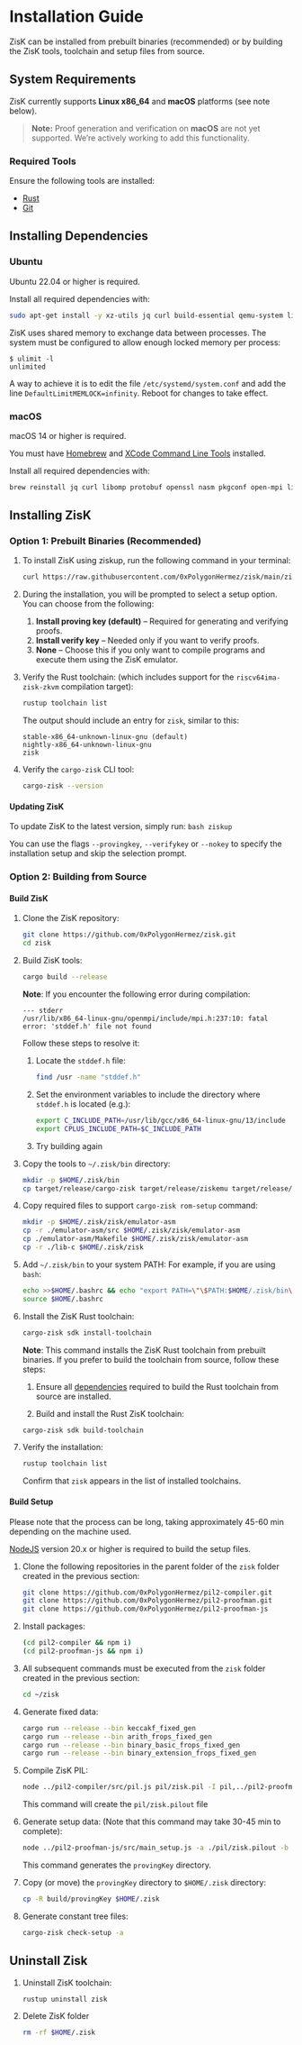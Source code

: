 # Installation Guide

ZisK can be installed from prebuilt binaries (recommended) or by building the ZisK tools, toolchain and setup files from source.

## System Requirements

ZisK currently supports **Linux x86_64** and **macOS** platforms (see note below).

>**Note:** Proof generation and verification on **macOS** are not yet supported. We’re actively working to add this functionality.

### Required Tools

Ensure the following tools are installed:
* [Rust](https://www.rust-lang.org/tools/install)
* [Git](https://git-scm.com/book/en/v2/Getting-Started-Installing-Git)

## Installing Dependencies

### Ubuntu

Ubuntu 22.04 or higher is required.

Install all required dependencies with:
```bash
sudo apt-get install -y xz-utils jq curl build-essential qemu-system libomp-dev libgmp-dev nlohmann-json3-dev protobuf-compiler uuid-dev libgrpc++-dev libsecp256k1-dev libsodium-dev libpqxx-dev nasm libopenmpi-dev openmpi-bin openmpi-common libclang-dev clang
```

ZisK uses shared memory to exchange data between processes. The system must be configured to allow enough locked memory per process:
```text
$ ulimit -l
unlimited
```
A way to achieve it is to edit the file `/etc/systemd/system.conf` and add the line `DefaultLimitMEMLOCK=infinity`. Reboot for changes to take effect.

### macOS

macOS 14 or higher is required.

You must have [Homebrew](https://brew.sh/) and [XCode Command Line Tools](https://developer.apple.com/library/archive/technotes/tn2339/_index.html#//apple_ref/doc/uid/DTS40014588-CH1-WHAT_IS_THE_COMMAND_LINE_TOOLS_PACKAGE_) installed.

Install all required dependencies with:
```bash
brew reinstall jq curl libomp protobuf openssl nasm pkgconf open-mpi libffi nlohmann-json libsodium
```

## Installing ZisK

### Option 1: Prebuilt Binaries (Recommended)

1. To install ZisK using ziskup, run the following command in your terminal:
    ```bash
    curl https://raw.githubusercontent.com/0xPolygonHermez/zisk/main/ziskup/install.sh  | bash
    ```

2. During the installation, you will be prompted to select a setup option. You can choose from the following:

    1. **Install proving key (default)** – Required for generating and verifying proofs.
    2. **Install verify key** – Needed only if you want to verify proofs.
    3. **None** – Choose this if you only want to compile programs and execute them using the ZisK emulator.

3. Verify the Rust toolchain: (which includes support for the `riscv64ima-zisk-zkvm` compilation target):
    ```bash
    rustup toolchain list
    ```

    The output should include an entry for `zisk`, similar to this:
    ```
    stable-x86_64-unknown-linux-gnu (default)
    nightly-x86_64-unknown-linux-gnu
    zisk
    ```

4. Verify the `cargo-zisk` CLI tool:
    ```bash
    cargo-zisk --version
    ```

#### Updating ZisK

To update ZisK to the latest version, simply run:
    ```bash
    ziskup
    ```

You can use the flags `--provingkey`, `--verifykey` or `--nokey` to specify the installation setup and skip the selection prompt.


### Option 2: Building from Source

#### Build ZisK

1. Clone the ZisK repository:
    ```bash
    git clone https://github.com/0xPolygonHermez/zisk.git
    cd zisk
    ```

2. Build ZisK tools:
    ```bash
    cargo build --release
    ```

    **Note**: If you encounter the following error during compilation:
    ```
    --- stderr
    /usr/lib/x86_64-linux-gnu/openmpi/include/mpi.h:237:10: fatal error: 'stddef.h' file not found
    ```

    Follow these steps to resolve it:

    1. Locate the `stddef.h` file:
        ```bash
        find /usr -name "stddef.h"
        ```
    2. Set the environment variables to include the directory where `stddef.h` is located (e.g.):
        ```bash
        export C_INCLUDE_PATH=/usr/lib/gcc/x86_64-linux-gnu/13/include
        export CPLUS_INCLUDE_PATH=$C_INCLUDE_PATH
        ```
    3. Try building again        

3. Copy the tools to `~/.zisk/bin` directory:
    ```bash
    mkdir -p $HOME/.zisk/bin
    cp target/release/cargo-zisk target/release/ziskemu target/release/riscv2zisk target/release/libzisk_witness.so target/release/libziskclib.a $HOME/.zisk/bin
    ```

4. Copy required files to support `cargo-zisk rom-setup` command:
    ```bash
    mkdir -p $HOME/.zisk/zisk/emulator-asm
    cp -r ./emulator-asm/src $HOME/.zisk/zisk/emulator-asm
    cp ./emulator-asm/Makefile $HOME/.zisk/zisk/emulator-asm
    cp -r ./lib-c $HOME/.zisk/zisk
    ```

5. Add `~/.zisk/bin` to your system PATH:
    For example, if you are using `bash`:
    ```bash
    echo >>$HOME/.bashrc && echo "export PATH=\"\$PATH:$HOME/.zisk/bin\"" >> $HOME/.bashrc
    source $HOME/.bashrc
    ```

6. Install the ZisK Rust toolchain:
    ```bash
    cargo-zisk sdk install-toolchain
    ```

    **Note**: This command installs the ZisK Rust toolchain from prebuilt binaries. If you prefer to build the toolchain from source, follow these steps:

    1. Ensure all [dependencies](https://github.com/rust-lang/rust/blob/master/INSTALL.md#dependencies) required to build the Rust toolchain from source are installed.

    2. Build and install the Rust ZisK toolchain:
    ```bash
    cargo-zisk sdk build-toolchain
    ```

7. Verify the installation:
    ```bash
    rustup toolchain list
    ```
    Confirm that `zisk` appears in the list of installed toolchains.

#### Build Setup

Please note that the process can be long, taking approximately 45-60 min depending on the machine used.

[NodeJS](https://nodejs.org/en/download) version 20.x or higher is required to build the setup files.

1. Clone the following repositories in the parent folder of the `zisk` folder created in the previous section:
    ```bash
    git clone https://github.com/0xPolygonHermez/pil2-compiler.git
    git clone https://github.com/0xPolygonHermez/pil2-proofman.git
    git clone https://github.com/0xPolygonHermez/pil2-proofman-js
    ```
2. Install packages:
    ```bash
    (cd pil2-compiler && npm i)
    (cd pil2-proofman-js && npm i)

3. All subsequent commands must be executed from the `zisk` folder created in the previous section:
    ```bash
    cd ~/zisk
    ```

4. Generate fixed data:
    ```bash
    cargo run --release --bin keccakf_fixed_gen
    cargo run --release --bin arith_frops_fixed_gen
    cargo run --release --bin binary_basic_frops_fixed_gen
    cargo run --release --bin binary_extension_frops_fixed_gen
    ```

4. Compile ZisK PIL:
    ```bash
    node ../pil2-compiler/src/pil.js pil/zisk.pil -I pil,../pil2-proofman/pil2-components/lib/std/pil,state-machines,precompiles -o pil/zisk.pilout -u tmp/fixed -O fixed-to-file
    ```

    This command will create the `pil/zisk.pilout` file

7. Generate setup data: (Note that this command may take 30-45 min to complete):
    ```bash
    node ../pil2-proofman-js/src/main_setup.js -a ./pil/zisk.pilout -b build -t ../pil2-proofman/pil2-components/lib/std/pil -u tmp/fixed -r
    ```

    This command generates the `provingKey` directory.

8. Copy (or move) the `provingKey` directory to `$HOME/.zisk` directory:

    ```bash
    cp -R build/provingKey $HOME/.zisk
    ```

9. Generate constant tree files:
    ```bash
    cargo-zisk check-setup -a
    ```

## Uninstall Zisk

1. Uninstall ZisK toolchain:
    ```bash
    rustup uninstall zisk
    ```

2. Delete ZisK folder
    ```bash
    rm -rf $HOME/.zisk
    ```
